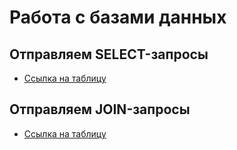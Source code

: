 # Работа с базами данных
## Отправляем SELECT-запросы
 - [Ссылка на таблицу](https://docs.google.com/spreadsheets/d/1XmdrD1cBVPrsDajwsGVSWGnqk8EAJgaoLt973Omw4RE/edit?usp=sharing)

## Отправляем JOIN-запросы
 - [Ссылка на таблицу](https://docs.google.com/spreadsheets/d/1IdRc3xOIic7i1ppYc179ZJFxQ7X-1LhiOBPj5hcsCsc/edit?gid=0#gid=0)

